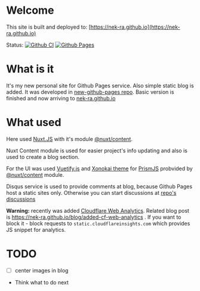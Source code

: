 # Welcome

This site is built and deployed to: [https://nek-ra.github.io](https://nek-ra.github.io)

Status: 
[![Github CI](https://github.com/NEK-RA/nek-ra.github.io/actions/workflows/github-ci.yml/badge.svg)](https://github.com/NEK-RA/nek-ra.github.io/actions/workflows/github-ci.yml) [![Github Pages](https://github.com/NEK-RA/nek-ra.github.io/actions/workflows/github-cd-ghpages.yml/badge.svg)](https://github.com/NEK-RA/nek-ra.github.io/actions/workflows/github-cd-ghpages.yml)

# What is it

It's my new personal site for Github Pages service. Also simple static blog is added.
It was developed in [new-github-pages repo](https://github.com/nek-ra/new-github-pages). Basic version is finished and now arriving to [nek-ra.github.io](https://nek-ra.github.io)

# What used

Here used [Nuxt.JS](https://nuxtjs.org/) with it's module [@nuxt/content](https://content.nuxtjs.org/).

Nuxt Content module is used for easier project's info updating and also is used to create a blog section.

For the UI was used [Vuetify.js](https://vuetifyjs.com) and [Xonokai theme](https://github.com/PrismJS/prism-themes/blob/master/themes/prism-xonokai.css) for [PrismJS](https://prismjs.com/) probvided by [@nuxt/content](https://content.nuxtjs.org/) module.

Disqus service is used to provide comments at blog, because Github Pages host a static sites only. Otherwise you can start discussions at [repo's discussions](https://github.com/NEK-RA/nek-ra.github.io/discussions)

**Warning:** recently was added [Cloudflare Web Analytics](https://developers.cloudflare.com/analytics/web-analytics). Related blog post is https://nek-ra.github.io/blog/added-cf-web-analytics . If you want to block it - block requests to `static.cloudflareinsights.com` which provides JS snippet for analytics.

# TODO

- [ ] center images in blog
- Think what to do next
